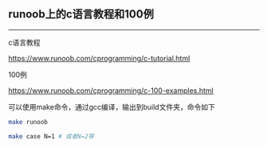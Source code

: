 ## runoob上的c语言教程和100例

---

c语言教程

https://www.runoob.com/cprogramming/c-tutorial.html

100例

https://www.runoob.com/cprogramming/c-100-examples.html

可以使用make命令，通过gcc编译，输出到build文件夹，命令如下

```sh
make runoob
```

```sh
make case N=1 # 或者N=2等
```